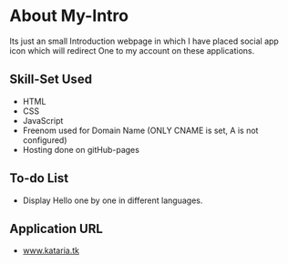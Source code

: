 # About My-Intro
Its just an small Introduction webpage in which I have placed social app icon which will redirect One to my account on these applications.

## Skill-Set Used
* HTML
* CSS
* JavaScript
* Freenom used for Domain Name (ONLY CNAME is set, A is not configured)
* Hosting done on gitHub-pages

## To-do List
* Display Hello one by one in different languages.

## Application URL
* www.kataria.tk


